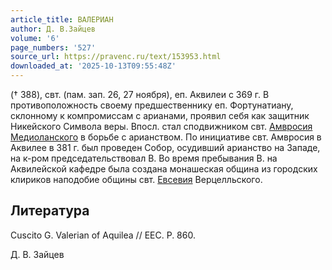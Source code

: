 ```yaml
---
article_title: ВАЛЕРИАН
author: Д. В.Зайцев
volume: '6'
page_numbers: '527'
source_url: https://pravenc.ru/text/153953.html
downloaded_at: '2025-10-13T09:55:48Z'
---
```


(† 388), свт. (пам. зап. 26, 27 ноября), еп. Аквилеи с 369 г. В противоположность своему предшественнику еп. Фортунатиану, склонному к компромиссам с арианами, проявил себя как защитник Никейского Символа веры. Впосл. стал сподвижником свт. [Амвросия Медиоланского](https://pravenc.ru/text/АМВРОСИЙ.html) в борьбе с арианством. По инициативе свт. Амвросия в Аквилее в 381 г. был проведен Собор, осудивший арианство на Западе, на к-ром председательствовал В. Во время пребывания В. на Аквилейской кафедре была создана монашеская община из городских клириков наподобие общины свт. [Евсевия](https://pravenc.ru/text/Евсевий.html) Верцелльского.

## Литература

Cuscito G. Valerian of Aquilea // EEC. P. 860.

Д. В.  Зайцев
